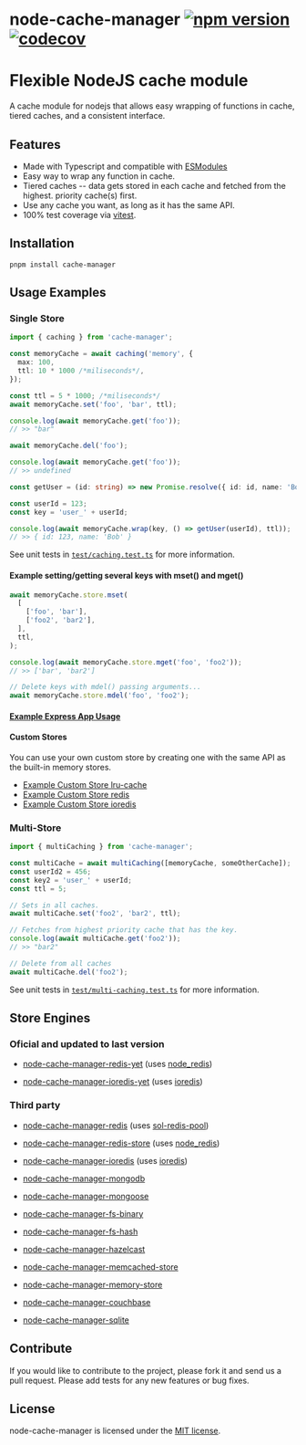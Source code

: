 # node-cache-manager [![npm version](https://badge.fury.io/js/cache-manager.svg)](https://www.npmjs.com/package/cache-manager) [![codecov](https://codecov.io/gh/node-cache-manager/node-cache-manager/branch/master/graph/badge.svg?token=ZV3G5IFigq)](https://codecov.io/gh/node-cache-manager/node-cache-manager)

# Flexible NodeJS cache module

A cache module for nodejs that allows easy wrapping of functions in cache, tiered caches, and a consistent interface.

## Features

- Made with Typescript and compatible with [ESModules](https://nodejs.org/docs/latest-v14.x/api/esm.html)
- Easy way to wrap any function in cache.
- Tiered caches -- data gets stored in each cache and fetched from the highest.
  priority cache(s) first.
- Use any cache you want, as long as it has the same API.
- 100% test coverage via [vitest](https://github.com/vitest-dev/vitest).

## Installation

    pnpm install cache-manager

## Usage Examples

### Single Store

```typescript
import { caching } from 'cache-manager';

const memoryCache = await caching('memory', {
  max: 100,
  ttl: 10 * 1000 /*miliseconds*/,
});

const ttl = 5 * 1000; /*miliseconds*/
await memoryCache.set('foo', 'bar', ttl);

console.log(await memoryCache.get('foo'));
// >> "bar"

await memoryCache.del('foo');

console.log(await memoryCache.get('foo'));
// >> undefined

const getUser = (id: string) => new Promise.resolve({ id: id, name: 'Bob' });

const userId = 123;
const key = 'user_' + userId;

console.log(await memoryCache.wrap(key, () => getUser(userId), ttl));
// >> { id: 123, name: 'Bob' }
```

See unit tests in [`test/caching.test.ts`](./test/caching.test.ts) for more information.

#### Example setting/getting several keys with mset() and mget()

```typescript
await memoryCache.store.mset(
  [
    ['foo', 'bar'],
    ['foo2', 'bar2'],
  ],
  ttl,
);

console.log(await memoryCache.store.mget('foo', 'foo2'));
// >> ['bar', 'bar2']

// Delete keys with mdel() passing arguments...
await memoryCache.store.mdel('foo', 'foo2');
```

#### [Example Express App Usage](./examples/express/src/index.mts)

#### Custom Stores

You can use your own custom store by creating one with the same API as the built-in memory stores.

- [Example Custom Store lru-cache](./src/stores/memory.ts)
- [Example Custom Store redis](https://github.com/node-cache-manager/node-cache-manager-redis-yet)
- [Example Custom Store ioredis](https://github.com/node-cache-manager/node-cache-manager-ioredis-yet)

### Multi-Store

```typescript
import { multiCaching } from 'cache-manager';

const multiCache = await multiCaching([memoryCache, someOtherCache]);
const userId2 = 456;
const key2 = 'user_' + userId;
const ttl = 5;

// Sets in all caches.
await multiCache.set('foo2', 'bar2', ttl);

// Fetches from highest priority cache that has the key.
console.log(await multiCache.get('foo2'));
// >> "bar2"

// Delete from all caches
await multiCache.del('foo2');
```

See unit tests in [`test/multi-caching.test.ts`](./test/multi-caching.test.ts) for more information.

## Store Engines

### Oficial and updated to last version

- [node-cache-manager-redis-yet](https://github.com/node-cache-manager/node-cache-manager-redis-yet) (uses [node_redis](https://github.com/NodeRedis/node_redis))

- [node-cache-manager-ioredis-yet](https://github.com/node-cache-manager/node-cache-manager-ioredis-yet) (uses [ioredis](https://github.com/luin/ioredis))

### Third party

- [node-cache-manager-redis](https://github.com/dial-once/node-cache-manager-redis) (uses [sol-redis-pool](https://github.com/joshuah/sol-redis-pool))

- [node-cache-manager-redis-store](https://github.com/Tirke/node-cache-manager-ioredis) (uses [node_redis](https://github.com/NodeRedis/node_redis))

- [node-cache-manager-ioredis](https://github.com/dabroek/node-cache-manager-ioredis) (uses [ioredis](https://github.com/luin/ioredis))

- [node-cache-manager-mongodb](https://github.com/v4l3r10/node-cache-manager-mongodb)

- [node-cache-manager-mongoose](https://github.com/disjunction/node-cache-manager-mongoose)

- [node-cache-manager-fs-binary](https://github.com/sheershoff/node-cache-manager-fs-binary)

- [node-cache-manager-fs-hash](https://github.com/rolandstarke/node-cache-manager-fs-hash)

- [node-cache-manager-hazelcast](https://github.com/marudor/node-cache-manager-hazelcast)

- [node-cache-manager-memcached-store](https://github.com/theogravity/node-cache-manager-memcached-store)

- [node-cache-manager-memory-store](https://github.com/theogravity/node-cache-manager-memory-store)

- [node-cache-manager-couchbase](https://github.com/davidepellegatta/node-cache-manager-couchbase)

- [node-cache-manager-sqlite](https://github.com/maxpert/node-cache-manager-sqlite)

## Contribute

If you would like to contribute to the project, please fork it and send us a pull request. Please add tests
for any new features or bug fixes.

## License

node-cache-manager is licensed under the [MIT license](./LICENSE).
